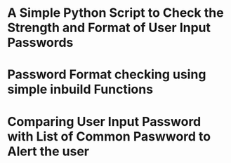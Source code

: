 # A Simple Python Script to Check the Strength and Format of User Input Passwords 
# Password Format checking using simple inbuild Functions 
# Comparing User Input Password with List of Common Paswword to Alert the user 
